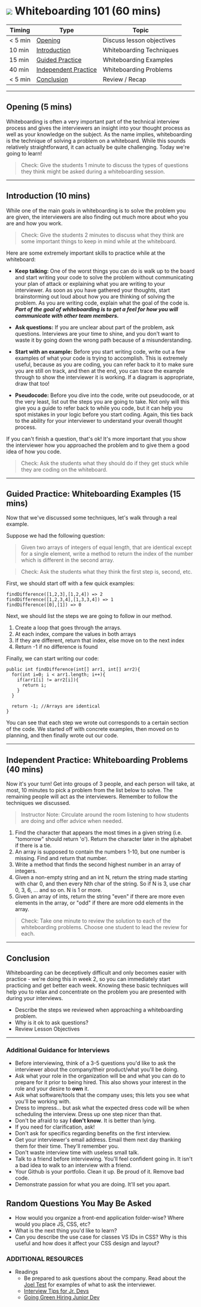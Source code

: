 
# ![](https://ga-dash.s3.amazonaws.com/production/assets/logo-9f88ae6c9c3871690e33280fcf557f33.png) Whiteboarding 101 (60 mins)

| Timing | Type | Topic |
| --- | --- | --- |
|  < 5 min | [Opening](#opening)  | Discuss lesson objectives |
| 10 min | [Introduction](#introduction)  | Whiteboarding Techniques |
| 15 min | [Guided Practice](#guided-practice)  | Whiteboarding Examples |
| 40 min | [Independent Practice](#independent-practice)  | Whiteboarding Problems |
| < 5 min | [Conclusion](#conclusion) |Review / Recap |

***
<a name="opening"></a>
## Opening (5 mins)

Whiteboarding is often a very important part of the technical interview process and gives the interviewers an insight into your thought process as well as your knowledge on the subject. As the name implies, whiteboarding is the technique of solving a problem on a whiteboard. While this sounds relatively straightforward, it can actually be quite challenging. Today we're going to learn!

> Check: Give the students 1 minute to discuss the types of questions they think might be asked during a whiteboarding session.

***

<a name="introduction"></a>
## Introduction (10 mins)

While one of the main goals in whiteboarding is to solve the problem you are given, the interviewers are also finding out much more about who you are and how you work.

> Check: Give the students 2 minutes to discuss what they think are some important things to keep in mind while at the whiteboard.

Here are some extremely important skills to practice while at the whiteboard:

- **Keep talking:** One of the worst things you can do is walk up to the board and start writing your code to solve the problem without communicating your plan of attack or explaining what you are writing to your interviewer. As soon as you have gathered your thoughts, start brainstorming out loud about how you are thinking of solving the problem. As you are writing code, explain what the goal of the code is. _**Part of the goal of whiteboarding is to get a feel for how you will communicate with other team members.**_

- **Ask questions:** If you are unclear about part of the problem, ask questions. Interviews are your time to shine, and you don't want to waste it by going down the wrong path because of a misunderstanding.

- **Start with an example:** Before you start writing code, write out a few examples of what your code is trying to accomplish. This is extremely useful, because as you are coding, you can refer back to it to make sure you are still on track, and then at the end, you can trace the example through to show the interviewer it is working. If a diagram is appropriate, draw that too!

- **Pseudocode:** Before you dive into the code, write out pseudocode, or at the very least, list out the steps you are going to take. Not only will this give you a guide to refer back to while you code, but it can help you spot mistakes in your logic before you start coding. Again, this ties back to the ability for your interviewer to understand your overall thought process.

If you can't finish a question, that's ok! It's more important that you show the interviewer how you approached the problem and to give them a good idea of how you code.

> Check: Ask the students what they should do if they get stuck while they are coding on the whiteboard.

***

<a name="guided-practice"></a>
## Guided Practice: Whiteboarding Examples (15 mins)

Now that we've discussed some techniques, let's walk through a real example.

Suppose we had the following question:

> Given two arrays of integers of equal length, that are identical except for a single element, write a method to return the index of the number which is different in the second array.


> Check: Ask the students what they think the first step is, second, etc.

First, we should start off with a few quick examples:

```
findDifference([1,2,3],[1,2,4]) => 2
findDifference([1,2,3,4],[1,3,3,4]) => 1
findDifference([0],[1]) => 0
```

Next, we should list the steps we are going to follow in our method.

1. Create a loop that goes through the arrays.
2. At each index, compare the values in both arrays
3. If they are different, return that index, else move on to the next index
4. Return -1 if no difference is found

Finally, we can start writing our code:

```
public int findDifference(int[] arr1, int[] arr2){
  for(int i=0; i < arr1.length; i++){
    if(arr1[i] != arr2[i]){
      return i;
    }
  }

  return -1; //Arrays are identical
}
```

You can see that each step we wrote out corresponds to a certain section of the code. We started off with concrete examples, then moved on to planning, and then finally wrote out our code.

***

<a name="independent-practice"></a>
## Independent Practice: Whiteboarding Problems (40 mins)

Now it's your turn! Get into groups of 3 people, and each person will take, at most, 10 minutes to pick a problem from the list below to solve. The remaining people will act as the interviewers. Remember to follow the techniques we discussed.
<!--Can we clarify these directions a bit?  Each person gets 10 minutes to choose and solve the problem? -->

> Instructor Note:  Circulate around the room listening to how students are doing and offer advice when needed.

1. Find the character that appears the most times in a given string (i.e. "tomorrow" should return 'o'). Return the character later in the alphabet if there is a tie.
2. An array is supposed to contain the numbers 1-10, but one number is missing. Find and return that number.
3. Write a method that finds the second highest number in an array of integers.
4. Given a non-empty string and an int N, return the string made starting with char 0, and then every Nth char of the string. So if N is 3, use char 0, 3, 6, ... and so on. N is 1 or more.
5. Given an array of ints, return the string "even" if there are more even elements in the array, or "odd" if there are more odd elements in the array.

> Check: Take one minute to review the solution to each of the whiteboarding problems. Choose one student to lead the review for each.

***

<a name="conclusion"></a>
## Conclusion

Whiteboarding can be deceptively difficult and only becomes easier with practice - we're doing this in week 2, so you can immediately start practicing and get better each week.  Knowing these basic techniques will help you to relax and concentrate on the problem you are presented with during your interviews.  

- Describe the steps we reviewed when approaching a whiteboarding problem.
- Why is it ok to ask questions?
- Review Lesson Objectives

***

### Additional Guidance for Interviews

- Before interviewing, think of a 3-5 questions you'd like to ask the interviewer about the company/their product/what you'll be doing.
- Ask what your role in the organization will be and what you can do to prepare for it prior to being hired. This also shows your interest in the role and your desire to **own** it.
- Ask what software/tools that the company uses; this lets you see what you'll be working with.
- Dress to impress... but ask what the expected dress code will be when scheduling the interview. Dress up one step nicer than that.
- Don't be afraid to say **I don't know**. It is better than lying.
- If you need for clarification, ask!
- Don't ask for specifics regarding benefits on the first interview.
- Get your interviewer's email address. Email them next day thanking them for their time. They'll remember you.
- Don't waste interview time with useless small talk.
- Talk to a friend before interviewing. You'll feel confident going in. It isn't a bad idea to walk to an interview with a friend.
- Your Github is your portfolio. Clean it up. Be proud of it. Remove bad code.
- Demonstrate passion for what you are doing. It'll set you apart.

## Random Questions You May Be Asked
- How would you organize a front-end application folder-wise? Where would you place JS, CSS, etc?
- What is the next thing you'd like to learn?
- Can you describe the use case for classes VS IDs in CSS? Why is this useful and how does it affect your CSS design and layout?


### ADDITIONAL RESOURCES
- Readings
  - Be prepared to ask questions about the company. Read about the [Joel Test](http://www.joelonsoftware.com/articles/fog0000000043.html) for examples of what to ask the interviewer.
  - [Interview Tips for Jr. Devs](http://tosbourn.com/interview-tips-junior-developers/)
  - [Going Green Hiring Junior Dev](http://www.tombatron.com/2013/04/going-green-hiring-junior-developer.html)

